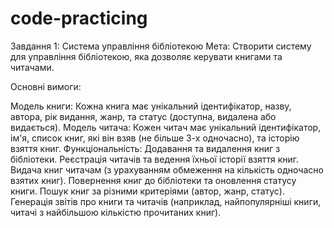 # code-practicing

<!-- FOR-WARM-UP -->

<!-- 1. Каталог продуктів
   Створіть об'єкт, що представляє каталог продуктів. Кожен продукт має мати назву, ціну, категорію та рейтинг. Реалізуйте наступні функції:

Функцію для додавання нового продукту в каталог.
Функцію, яка повертає масив усіх продуктів певної категорії.
Функцію, яка сортує продукти за ціною або рейтингом у зростаючому або спадаючому порядку. -->

<!-- 2. Журнал студентів
   Створіть об'єкт, що представляє журнал студентів. Кожен студент має ім'я та масив оцінок. Реалізуйте наступні функції:

Функцію для додавання нового студента і його оцінок.
Функцію, яка обчислює середній бал кожного студента.
Функцію, яка виводить ім'я студента з найвищим середнім балом. -->

<!-- 3. Управління тасками
   Створіть об'єкт для управління списком завдань. Кожне завдання має опис, статус (відкрито, в процесі, завершено) і пріоритет. Реалізуйте наступні функції:

Функцію для додавання нового завдання.
Функцію для зміни статусу завдання.
Функцію, яка повертає всі завдання з певним пріоритетом або статусом. -->

<!-- 4. Аналіз даних
   Дано масив об'єктів, де кожен об'єкт представляє даних працівника (ім'я, вік, зарплата). Реалізуйте наступні функції:

Функцію, яка обчислює середню зарплату всіх працівників.
Функцію, яка виводить інформацію про найстаршого працівника.
Функцію, яка повертає масив працівників, зарплата яких вища за середню. -->

<!-- 5. Погода в містах
   Створіть масив об'єктів, де кожен об'єкт представляє погоду в певному місті (назва міста, температура, тип погоди). Реалізуйте наступні функції:

Функцію, яка сортує міста за температурою в зростаючому або спадаючому порядку.
Функцію, яка виводить міста з певним типом погоди. -->

<!-- HARD-LVL -->

Завдання 1: Система управління бібліотекою
Мета: Створити систему для управління бібліотекою, яка дозволяє керувати книгами та читачами.

Основні вимоги:

Модель книги:
Кожна книга має унікальний ідентифікатор, назву, автора, рік видання, жанр, та статус (доступна, видалена або видається).
Модель читача:
Кожен читач має унікальний ідентифікатор, ім'я, список книг, які він взяв (не більше 3-х одночасно), та історію взяття книг.
Функціональність:
Додавання та видалення книг з бібліотеки.
Реєстрація читачів та ведення їхньої історії взяття книг.
Видача книг читачам (з урахуванням обмеження на кількість одночасно взятих книг).
Повернення книг до бібліотеки та оновлення статусу книги.
Пошук книг за різними критеріями (автор, жанр, статус).
Генерація звітів про книги та читачів (наприклад, найпопулярніші книги, читачі з найбільшою кількістю прочитаних книг).

